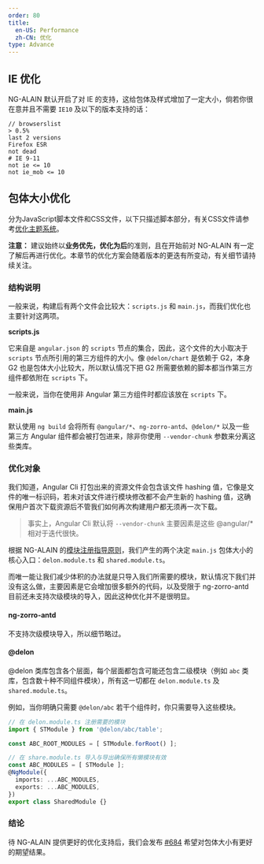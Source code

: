 ```yaml
---
order: 80
title:
  en-US: Performance
  zh-CN: 优化
type: Advance
---
```


## IE 优化

NG-ALAIN 默认开启了对 IE 的支持，这给包体及样式增加了一定大小，倘若你很在意并且不需要 `IE10` 及以下的版本支持的话：

```
// browserslist
> 0.5%
last 2 versions
Firefox ESR
not dead
# IE 9-11
not ie <= 10
not ie_mob <= 10
```

## 包体大小优化

分为JavaScript脚本文件和CSS文件，以下只描述脚本部分，有关CSS文件请参考[优化主题系统](/theme/performance)。

**注意：** 建议始终以**业务优先，优化为后**的准则，且在开始前对 NG-ALAIN 有一定了解后再进行优化。本章节的优化方案会随着版本的更迭有所变动，有关细节请持续关注。

### 结构说明

一般来说，构建后有两个文件会比较大：`scripts.js` 和 `main.js`，而我们优化也主要针对这两项。

**scripts.js**

它来自是 `angular.json` 的 `scripts` 节点的集合，因此，这个文件的大小取决于 `scripts` 节点所引用的第三方组件的大小。像 `@delon/chart` 是依赖于 G2，本身 G2 也是包体大小比较大，所以默认情况下把 G2 所需要依赖的脚本都当作第三方组件都依附在 `scripts` 下。

一般来说，当你在使用非 Angular 第三方组件时都应该放在 `scripts` 下。

**main.js**

默认使用 `ng build` 会将所有 `@angular/*`、`ng-zorro-antd`、`@delon/*` 以及一些第三方 Angular 组件都会被打包进来，除非你使用 `--vendor-chunk` 参数来分离这些类库。

### 优化对象

我们知道，Angular Cli 打包出来的资源文件会包含该文件 hashing 值，它像是文件的唯一标识码，若未对该文件进行模块修改都不会产生新的 hashing 值，这确保用户首次下载资源后不管我们如何再次构建用户都无须再一次下载。

> 事实上，Angular Cli 默认将 `--vendor-chunk` 主要因素是这些 @angular/* 相对于迭代很快。

根据 NG-ALAIN 的[模块注册指导原则](/docs/module)，我们产生的两个决定 `main.js` 包体大小的核心入口：`delon.module.ts` 和 `shared.module.ts`。

而唯一能让我们减少体积的办法就是只导入我们所需要的模块，默认情况下我们并没有这么做，主要因素是它会增加很多额外的代码，以及受限于 ng-zorro-antd 目前还未支持次级模块的导入，因此这种优化并不是很明显。

#### ng-zorro-antd

不支持次级模块导入，所以细节略过。

#### @delon

@delon 类库包含各个层面，每个层面都包含可能还包含二级模块（例如 `abc` 类库，包含数十种不同组件模块），所有这一切都在 `delon.module.ts` 及 `shared.module.ts`。

例如，当你明确只需要 `@delon/abc` 若干个组件时，你只需要导入这些模块。

```ts
// 在 delon.module.ts 注册需要的模块
import { STModule } from '@delon/abc/table';

const ABC_ROOT_MODULES = [ STModule.forRoot() ];

// 在 share.module.ts 导入与导出确保所有懒模块有效
const ABC_MODULES = [ STModule ];
@NgModule({
  imports: ...ABC_MODULES,
  exports: ...ABC_MODULES,
})
export class SharedModule {}
```

### 结论

待 NG-ALAIN 提供更好的优化支持后，我们会发布 [#684](https://github.com/ng-alain/ng-alain/pull/684) 希望对包体大小有更好的期望结果。
